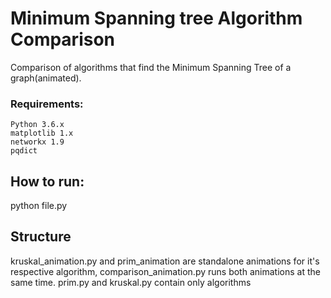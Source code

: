 # Minimum Spanning tree Algorithm Comparison
Comparison of algorithms that find the Minimum Spanning Tree of a graph(animated).

### Requirements:
    Python 3.6.x
    matplotlib 1.x
    networkx 1.9
    pqdict

## How to run:
python file.py

## Structure
kruskal_animation.py and prim_animation are standalone animations for it's respective algorithm, comparison_animation.py runs both animations at the same time.
prim.py and kruskal.py contain only algorithms

